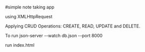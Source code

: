 #simple note taking app

using XMLHttpRequest

Applying CRUD Operations: CREATE, READ, UPDATE and DELETE.

To run
json-server --watch db.json --port 8000

run index.html
